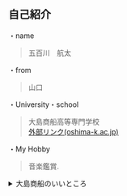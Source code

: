 ## 自己紹介　

・name
> 五百川　航太

・from
> 山口

・University・school
> 大島商船高等専門学校  
[外部リンク(oshima-k.ac.jp)](http://www.oshima-k.ac.jp/ "oshima-k.ac.jpへ")

・My Hobby
> 音楽鑑賞.


<details>
<summary>大島商船のいいところ</summary>
1. 自然が豊か<br>
2. Rich nature<br>
3. 丰富的自然<br>
4. Reiche natur
</details>
